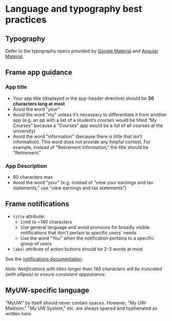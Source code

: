 # Language and typography best practices

## Typography
Defer to the typography specs provided by [Google Material](https://material.google.com/style/typography.html) and
[Angular Material](https://material.angularjs.org/latest/CSS/typography).

## Frame app guidance

### App title

* Your app title (displayed in the app-header directive) should be **30 characters long at most**
* Avoid the word "your"
* Avoid the word "my" unless it’s necessary to differentiate it from another app (e.g. an pp with a list of a student’s courses would be titled “My Courses” because a “Courses” app would be a list of all courses at the university)
* Avoid the word "information" (because there is little that isn't information). This word does not provide any helpful context. For example, instead of "Retirement Information," the title should be "Retirement."

### App Description

* 80 characters max
* Avoid the word “your” (e.g. instead of “view your earnings and tax statements,” use “view earnings and tax statements”)

## Frame notifications

* `title` attribute:
  * Limit to ~140 characters
  * Use general language and avoid pronouns for broadly visible notifications that don't pertain to specific users' needs
  * Use the word "You" when the notification pertains to a specific group of users
* `label` attribute  of action buttons should be 2-3 words at most

See the [notifications documentation](messaging.md#configuring-notifications).

*Note: Notifications with titles longer than 140 characters will be truncated (with ellipsis) to ensure consistent appearance.*

## MyUW-specific language

"MyUW" by itself should never contain spaces. However, "My UW-Madison," "My UW System," etc. are always spaced and hyphenated as written here.
